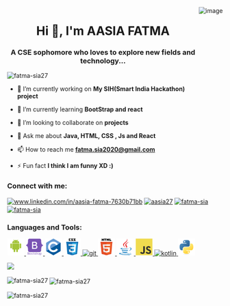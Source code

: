 <img align="right" height="220px" src="https://appservice.azureedge.net/images/linux-landing-page/v3/node.svg" alt="image" />

<h1 align="center">Hi 👋, I'm AASIA FATMA</h1>
<h3 align="center">A CSE sophomore who loves to explore new fields and technology...</h3>

<p align="left"> <img src="https://komarev.com/ghpvc/?username=fatma-sia27&label=Profile%20views&color=0e75b6&style=flat" alt="fatma-sia27" /> </p>
<img align="right" width="200px" sec="https://cdn.dribbble.com/users/2646423/screenshots/5507196/computer.gif" />

- 🔭 I’m currently working on **My SIH(Smart India Hackathon) project**

- 🌱 I’m currently learning **BootStrap and react**

- 👯 I’m looking to collaborate on **projects**

- 💬 Ask me about **Java, HTML, CSS , Js and React**


- 📫 How to reach me **fatma.sia2020@gmail.com**

- ⚡ Fun fact **I think I am funny XD :)**





<h3 align="left">Connect with me:</h3>
<p align="left">
<a href="https://linkedin.com/in/www.linkedin.com/in/aasia-fatma-7630b71bb" target="blank"><img align="center" src="https://raw.githubusercontent.com/rahuldkjain/github-profile-readme-generator/master/src/images/icons/Social/linked-in-alt.svg" alt="www.linkedin.com/in/aasia-fatma-7630b71bb" height="30" width="40" /></a>
<a href="https://www.codechef.com/users/aasia27" target="blank"><img align="center" src="https://cdn.jsdelivr.net/npm/simple-icons@3.1.0/icons/codechef.svg" alt="aasia27" height="30" width="40" /></a>
<a href="https://codeforces.com/profile/fatma-sia" target="blank"><img align="center" src="https://raw.githubusercontent.com/rahuldkjain/github-profile-readme-generator/master/src/images/icons/Social/codeforces.svg" alt="fatma-sia" height="30" width="40" /></a>
<a href="https://www.leetcode.com/fatma-sia" target="blank"><img align="center" src="https://raw.githubusercontent.com/rahuldkjain/github-profile-readme-generator/master/src/images/icons/Social/leet-code.svg" alt="fatma-sia" height="30" width="40" /></a>
</p>

<h3 align="left">Languages and Tools:</h3>
<p align="left"> <a href="https://developer.android.com" target="_blank" rel="noreferrer"> <img src="https://raw.githubusercontent.com/devicons/devicon/master/icons/android/android-original-wordmark.svg" alt="android" width="40" height="40"/> </a> <a href="https://getbootstrap.com" target="_blank" rel="noreferrer"> <img src="https://raw.githubusercontent.com/devicons/devicon/master/icons/bootstrap/bootstrap-plain-wordmark.svg" alt="bootstrap" width="40" height="40"/> </a> <a href="https://www.cprogramming.com/" target="_blank" rel="noreferrer"> <img src="https://raw.githubusercontent.com/devicons/devicon/master/icons/c/c-original.svg" alt="c" width="40" height="40"/> </a> <a href="https://www.w3schools.com/css/" target="_blank" rel="noreferrer"> <img src="https://raw.githubusercontent.com/devicons/devicon/master/icons/css3/css3-original-wordmark.svg" alt="css3" width="40" height="40"/> </a> <a href="https://git-scm.com/" target="_blank" rel="noreferrer"> <img src="https://www.vectorlogo.zone/logos/git-scm/git-scm-icon.svg" alt="git" width="40" height="40"/> </a> <a href="https://www.w3.org/html/" target="_blank" rel="noreferrer"> <img src="https://raw.githubusercontent.com/devicons/devicon/master/icons/html5/html5-original-wordmark.svg" alt="html5" width="40" height="40"/> </a> <a href="https://www.java.com" target="_blank" rel="noreferrer"> <img src="https://raw.githubusercontent.com/devicons/devicon/master/icons/java/java-original.svg" alt="java" width="40" height="40"/> </a> <a href="https://developer.mozilla.org/en-US/docs/Web/JavaScript" target="_blank" rel="noreferrer"> <img src="https://raw.githubusercontent.com/devicons/devicon/master/icons/javascript/javascript-original.svg" alt="javascript" width="40" height="40"/> </a> <a href="https://kotlinlang.org" target="_blank" rel="noreferrer"> <img src="https://www.vectorlogo.zone/logos/kotlinlang/kotlinlang-icon.svg" alt="kotlin" width="40" height="40"/> </a> <a href="https://www.python.org" target="_blank" rel="noreferrer"> <img src="https://raw.githubusercontent.com/devicons/devicon/master/icons/python/python-original.svg" alt="python" width="40" height="40"/> </a> </p>

 

  <img align="centre" height="200px" src="https://github-readme-stats.vercel.app/api/top-langs/?username=Deeksha2501&title_color=ff0087&bg_color=fafbfc00&text_color=35b5ff&hide=EJS" />
<p><img align="left" src="https://github-readme-stats.vercel.app/api/top-langs?username=fatma-sia27&show_icons=true&locale=en&layout=compact_color=ff0087&bg_color=fafbfc00&text_color=a2a2a2" alt="fatma-sia27" /></p>

<p>&nbsp;<img align="center" src="https://github-readme-stats.vercel.app/api?username=fatma-sia27&show_icons=true&locale=en" alt="fatma-sia27" /></p>

<p><img align="center" src="https://github-readme-streak-stats.herokuapp.com/?user=fatma-sia27&" alt="fatma-sia27" /></p>
